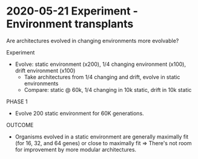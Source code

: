 # 2020-05-21 Experiment - Environment transplants

Are architectures evolved in changing environments more evolvable?

Experiment
  - Evolve: static environment (x200), 1/4 changing environment (x100), drift environment (x100)
    - Take architectures from 1/4 changing and drift, evolve in static environments
    - Compare: static @ 60k, 1/4 changing in 10k static, drift in 10k static

PHASE 1

- Evolve 200 static environment for 60K generations.

OUTCOME

- Organisms evolved in a static environment are generally maximally fit (for 16, 32, and 64 genes) or
  close to maximally fit => There's not room for improvement by more modular architectures.